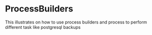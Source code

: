 # ProcessBuilders
This illustrates on how to use process builders and process to perform different task like postgresql backups
